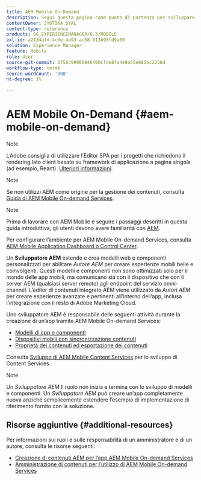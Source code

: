 ```yaml
---
title: AEM Mobile On-Demand
description: Segui questa pagina come punto di partenza per sviluppare l’app On-Demand Services con AEM (Adobe Experience Manager). La pagina tratta gli argomenti rilevanti per gli sviluppatori di un’app.
contentOwner: JYOTIKA SYAL
content-type: reference
products: SG_EXPERIENCEMANAGER/6.5/MOBILE
exl-id: a2134afd-4c0e-4a93-ac58-013b98fd9a09
solution: Experience Manager
feature: Mobile
role: User
source-git-commit: 1f56c99980846400cfde8fa4e9a55e885bc2258d
workflow-type: tm+mt
source-wordcount: '308'
ht-degree: 1%

---
```


# AEM Mobile On-Demand {#aem-mobile-on-demand}

>[!NOTE]
>
>L’Adobe consiglia di utilizzare l’Editor SPA per i progetti che richiedono il rendering lato client basato su framework di applicazione a pagina singola (ad esempio, React). [Ulteriori informazioni](/help/sites-developing/spa-overview.md).

>[!NOTE]
>
>Se non utilizzi AEM come origine per la gestione dei contenuti, consulta [Guida di AEM Mobile On-demand Services](https://helpx.adobe.com/digital-publishing-solution/topics.html).

>[!NOTE]
>
>Prima di lavorare con AEM Mobile e seguire i passaggi descritti in questa guida introduttiva, gli utenti devono avere familiarità con [AEM](/help/sites-deploying/deploy.md).
>
>Per configurare l’ambiente per AEM Mobile On-demand Services, consulta [AEM Mobile Application Dashboard o Control Center](/help/mobile/mobile-apps-ondemand-application-dashboard.md).

Un **Sviluppatore AEM** estende e crea modelli web e componenti personalizzati per abilitare *Autore AEM* per creare esperienze mobili belle e coinvolgenti. Questi modelli e componenti non sono ottimizzati solo per il mondo delle app mobili, ma comunicano sia con il dispositivo che con il server AEM (qualsiasi server remoto) agli endpoint del servizio omni-channel. L’editor di contenuti integrato AEM viene utilizzato da *Autori AEM* per creare esperienze avanzate e pertinenti all’interno dell’app, inclusa l’integrazione con il resto di Adobe Marketing Cloud.

Uno sviluppatore AEM è responsabile delle seguenti attività durante la creazione di un’app tramite AEM Mobile On-demand Services:

* [Modelli di app e componenti](/help/mobile/app-templates-and-components1.md)
* [Dispositivi mobili con sincronizzazione contenuti](/help/mobile/mobile-ondemand-contentsync.md)
* [Proprietà dei contenuti ed esportazione dei contenuti](/help/mobile/on-demand-content-properties-exporting.md)

Consulta [Sviluppo di AEM Mobile Content Services](/help/mobile/developing-content-services.md) per lo sviluppo di Content Services.

>[!NOTE]
>
>Un *Sviluppatore AEM* Il ruolo non inizia e termina con lo sviluppo di modelli e componenti. Un *Sviluppatore AEM* può creare un’app completamente nuova anziché semplicemente estendere l’esempio di implementazione di riferimento fornito con la soluzione.

## Risorse aggiuntive {#additional-resources}

Per informazioni sui ruoli e sulle responsabilità di un amministratore e di un autore, consulta le risorse seguenti:

* [Creazione di contenuti AEM per l’app AEM Mobile On-demand Services](/help/mobile/mobile-apps-ondemand.md)
* [Amministrazione di contenuti per l’utilizzo di AEM Mobile On-demand Services](/help/mobile/aem-mobile.md)

